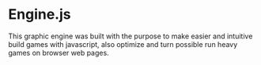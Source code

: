 # Engine.js

This graphic engine was built with the purpose to make easier and intuitive build games with javascript, also optimize and turn possible run heavy games on browser web pages.
